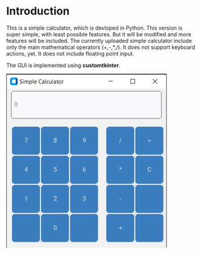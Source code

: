 # Introduction #
This is a simple calculator, which is devloped in Python.
This version is super simple, with least possible features. But it will be modified and more features will be included.
The currently uploaded simple calculator include only the main mathematical operators (+,-,*,/).
It does not support keyboard actions, yet.
It does not include floating point input.

The GUI is implemented using **customtkinter**.


![Simple Calculator](SimpleCalculator.jpg)
